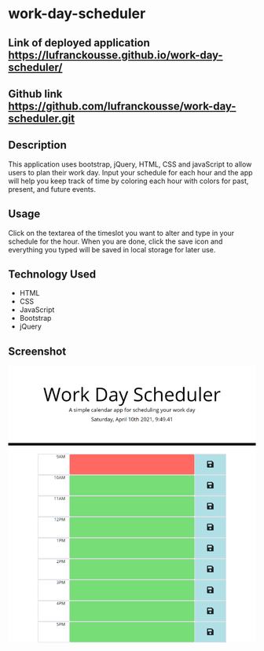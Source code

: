 # work-day-scheduler

## Link of deployed application https://lufranckousse.github.io/work-day-scheduler/

## Github link  https://github.com/lufranckousse/work-day-scheduler.git


## Description

This application uses bootstrap, jQuery, HTML, CSS and javaScript to allow users to plan their work day. Input your schedule for each hour and the app will help you keep track of time by coloring each hour with colors for past, present, and future events.

## Usage

Click on the textarea of the timeslot you want to alter and type in your schedule for the hour. When you are done, click the save icon and everything you typed will be saved in local storage for later use.

## Technology Used

* HTML
* CSS
* JavaScript
* Bootstrap
* jQuery

## Screenshot
![Screenshot of deployed app](./assets/images/screenshot.png)


